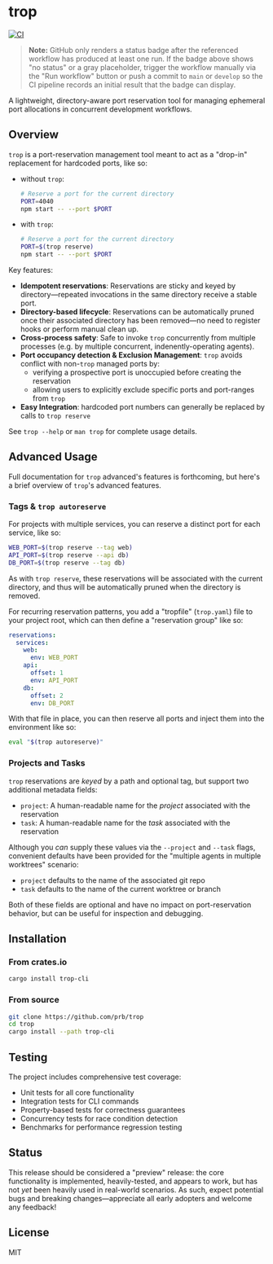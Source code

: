 # trop

[![CI](https://github.com/prb/trop/actions/workflows/ci.yml/badge.svg)](https://github.com/prb/trop/actions/workflows/ci.yml)

> **Note:** GitHub only renders a status badge after the referenced workflow has produced at least one run. If the badge above
> shows "no status" or a gray placeholder, trigger the workflow manually via the "Run workflow" button or push a commit to
> `main` or `develop` so the CI pipeline records an initial result that the badge can display.

A lightweight, directory-aware port reservation tool for managing ephemeral port allocations in concurrent development workflows.

## Overview

`trop` is a port-reservation management tool meant to act as a "drop-in" replacement for hardcoded ports, like so:

- without `trop`:
  ```bash
  # Reserve a port for the current directory
  PORT=4040
  npm start -- --port $PORT
  ```
- with `trop`:
  ```bash
  # Reserve a port for the current directory
  PORT=$(trop reserve)
  npm start -- --port $PORT
  ```

Key features:

- **Idempotent reservations**: Reservations are sticky and keyed by directory—repeated invocations in the same directory receive a stable port.
- **Directory-based lifecycle**: Reservations can be automatically pruned once their associated directory has been removed—no need to register hooks or perform manual clean up.
- **Cross-process safety**: Safe to invoke `trop` concurrently from multiple processes (e.g. by multiple concurrent, indenently-operating agents).
- **Port occupancy detection & Exclusion Management**: `trop` avoids conflict with non-`trop` managed ports by:
  - verifying a prospective port is unoccupied before creating the reservation
  - allowing users to explicitly exclude specific ports and port-ranges from `trop` 
- **Easy Integration**: hardcoded port numbers can generally be replaced by calls to `trop reserve`

See `trop --help` or `man trop` for complete usage details.

## Advanced Usage

Full documentation for `trop` advanced's features is forthcoming, but here's a brief overview of `trop`'s advanced features.

### Tags & `trop autoreserve`

For projects with multiple services, you can reserve a distinct port for each service, like so:

```bash
WEB_PORT=$(trop reserve --tag web)
API_PORT=$(trop reserve --api db)
DB_PORT=$(trop reserve --tag db)
```

As with `trop reserve`, these reservations will be associated with the current directory, and thus will be automatically pruned when the directory is removed. 

For recurring reservation patterns, you add a "tropfile" (`trop.yaml`) file to your project root, which can then define a "reservation group" like so:

```yaml
reservations:
  services:
    web:
      env: WEB_PORT
    api:
      offset: 1
      env: API_PORT
    db:
      offset: 2
      env: DB_PORT
```

With that file in place, you can then reserve all ports and inject them into the environment like so:

```bash
eval "$(trop autoreserve)"
```

### Projects and Tasks

`trop` reservations are *keyed* by a path and optional tag, but support two additional metadata fields:

- `project`: A human-readable name for the *project* associated with the reservation
- `task`: A human-readable name for the *task* associated with the reservation

Although you *can* supply these values via the `--project` and `--task` flags, convenient defaults have been provided for the "multiple agents in multiple worktrees" scenario:

- `project` defaults to the name of the associated git repo 
- `task` defaults to the name of the current worktree or branch

Both of these fields are optional and have no impact on port-reservation behavior, but can be useful for inspection and debugging.

## Installation

### From crates.io

```bash
cargo install trop-cli
```

### From source

```bash
git clone https://github.com/prb/trop
cd trop
cargo install --path trop-cli
```

## Testing

The project includes comprehensive test coverage:

- Unit tests for all core functionality
- Integration tests for CLI commands
- Property-based tests for correctness guarantees
- Concurrency tests for race condition detection
- Benchmarks for performance regression testing

## Status

This release should be considered a "preview" release: the core functionality is implemented, heavily-tested, and appears to work, but has not *yet* been heavily used in real-world scenarios. 
As such, expect potential bugs and breaking changes—appreciate all early adopters and welcome any feedback!

## License

MIT
